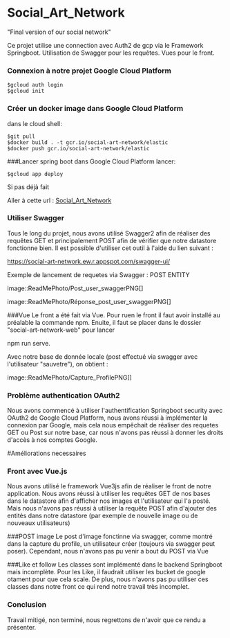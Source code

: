 # Social_Art_Network
"Final version of our social network"

Ce projet utilise une connection avec Auth2 de gcp via le Framework Springboot.
Utilisation de Swagger pour les requêtes.
Vues pour le front. 

### Connexion à notre projet Google Cloud Platform
    $gcloud auth login
    $gcloud init

### Créer un docker image dans Google Cloud Platform
dans le cloud shell:

    $git pull
    $docker build . -t gcr.io/social-art-network/elastic
    $docker push gcr.io/social-art-network/elastic


###Lancer spring boot dans Google Cloud Platform
lancer:
    
    $gcloud app deploy

Si pas déjà fait


Aller à cette url : [Social_Art_Network](https://social-art-network.ew.r.appspot.com)


### Utiliser Swagger
Tous le long du projet, nous avons utilisé Swagger2 afin de réaliser des requêtes GET et principalement POST afin de vérifier que notre datastore fonctionne bien. Il est possible d'utiliser cet outil à l'aide du lien suivant :

https://social-art-network.ew.r.appspot.com/swagger-ui/

Exemple de lancement de requetes via Swagger : POST ENTITY

image::ReadMePhoto/Post_user_swaggerPNG[]

image::ReadMePhoto/Réponse_post_user_swaggerPNG[]

###Vue
Le front a été fait via Vue. Pour ruen le front il faut avoir installé au préalable la commande npm. Enuite, il faut se placer dans le dossier "social-art-network-web" pour lancer 

npm run serve.


Avec notre base de donnée locale (post effectué via swagger avec l'utilisateur "sauvetre"), on obtient : 

image::ReadMePhoto/Capture_ProfilePNG[]

### Problème authentication OAuth2

Nous avons commencé à utiliser l'authentification Springboot security avec OAuth2 de Google Cloud Platform, nous avons réussi à implémenter la connexion par Google, mais cela nous empêchait de réaliser des requetes GET ou Post sur notre base, car nous n'avons pas réussi à donner les droits d'accès à nos comptes Google.


#Améliorations necessaires

### Front avec Vue.js
Nous avons utilisé le framework Vue3js afin de réaliser le front de notre application. Nous avons réussi à utiliser les requêtes GET de nos bases dans le datastore afin d'afficher nos images et l'utilisateur qui l'a posté. Mais nous n'avons pas réussi à utiliser la requête POST afin d'ajouter des entités dans notre datastore (par exemple de nouvelle image ou de nouveaux utilisateurs) 

###POST image
Le post d'image fonctinne via swagger, comme montré dans la capture du profile, un utilisateur créer (toujours via swagger peut poser). Cependant, nous n'avons pas pu venir a bout du POST via Vue

###Like et follow
Les classes sont implémenté dans le backend Springboot mais incomplète. Pour les Like, il faudrait utiliser les bucket de google otament pour que cela scale.
De plus, nous n'avons pas pu utiliser ces classes dans notre front ce qui rend notre travail très incomplet.

### Conclusion
Travail mitigé, non terminé, nous regrettons de n'avoir que ce rendu a présenter. 
